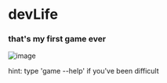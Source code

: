 # devLife
### that's my first game ever

![image](https://user-images.githubusercontent.com/83995394/177882900-0f302488-0a90-4f7c-b405-b623f8372a37.png)

hint: type 'game --help' if you've been difficult
